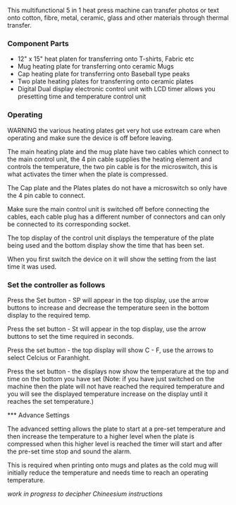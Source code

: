 This multifunctional 5 in 1 heat press machine can transfer photos or text onto cotton, fibre, metal, ceramic, glass and other materials through thermal transfer.

### Component Parts

* 12" x 15" heat platen for transferring onto T-shirts, Fabric etc
* Mug heating plate for transferring onto ceramic Mugs
* Cap heating plate for transferring onto Baseball type peaks
* Two plate heating plates for transferring onto ceramic plates
* Digital Dual display electronic control unit with LCD timer allows you presetting time and temperature control unit

### Operating

WARNING the various heating plates get very hot use extream care when operating and make sure the device is off before leaving.

The main heating plate and the mug plate have two cables which connect to the main control unit, the 4 pin cable supplies the heating element and controls the temperature, the two pin cable is for the microswitch, this is what activates the timer when the plate is compressed.

The Cap plate and the Plates plates do not have a microswitch so only have the 4 pin cable to connect.

Make sure the main control unit is switched off before connecting the cables, each cable plug has a different number of connectors and can only be connected to its corresponding socket.

The top display of the control unit displays the temperature of the plate being used and the bottom display show the time that has been set.

When you first switch the device on it will show the setting from the last time it was used.

### Set the controller as follows

Press the Set button - SP will appear in the top display, use the arrow buttons to increase and decrease the temperature seen in the bottom display to the required temp.

Press the set button - St will appear in the top display, use the arrow buttons to set the time required in seconds.

Press the set button - the top display will show  C - F, use the arrows to select Celcius or Faranhight.

Press the set button - the displays now show the temperature at the top and time on the bottom you have set
(Note: if you have just switched on the machine then the plate will not have reached the required temperature and you will see the displayed temperature increase on the display until it reaches the set temperature.)


*** Advance Settings

The advanced setting allows the plate to start at a pre-set temperature and then increase the temperature to a higher level when the plate is compressed when this higher level is reached the timer will start and after the pre-set time stop and sound the alarm.

This is required when printing onto mugs and plates as the cold mug will initially reduce the temperature and needs time to reach an operating temperature.

_work in progress to decipher Chineesium instructions_









